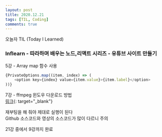 ```yaml
---
layout: post
title: 2020.12.21
tags: [TIL, Coding]
comments: true
---
```


오늘자 TIL (Today I Learned)
### Inflearn - 따라하며 배우는 노드,리액트 시리즈 - 유튜브 사이트 만들기

5강 - Array map 함수 사용

```javascript
{PrivateOptions.map((item, index) => (
    <option key={index} value={item.value}>{item.label}</option> 
))}
```

7강 - ffmpeg 윈도우 다운로드 방법  
[링크](https://blog.naver.com/chandong83/222095346417){: target="_blank"}

재부팅을 해 줘야 제대로 실행이 된다  
Github 소스코드와 영상의 소스코드가 많이 다르니 주의

21강 중에서 9강까지 완료
